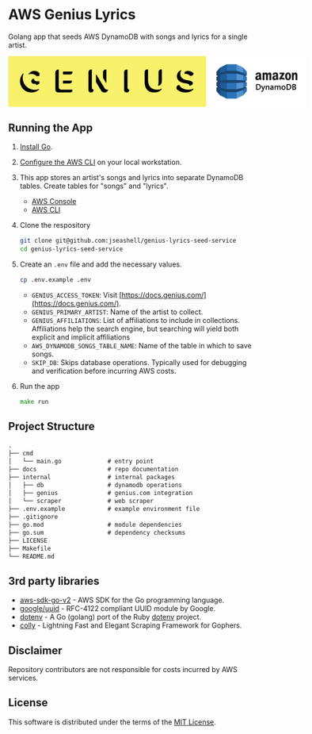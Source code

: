 # AWS Genius Lyrics

Golang app that seeds AWS DynamoDB with songs and lyrics for a single artist.

<p style="display: flex; align-items: center;">
  <img src="./docs/genius.png" width="400"/>
  <img src="./docs/aws-dynamodb.png" width="200"/>
</p>

## Running the App

1. [Install Go](https://go.dev/doc/install).
1. [Configure the AWS CLI](https://docs.aws.amazon.com/cli/latest/userguide/cli-chap-configure.html) on your local workstation.
1. This app stores an artist's songs and lyrics into separate DynamoDB tables. Create tables for "songs" and "lyrics".

    - [AWS Console](https://aws.plainenglish.io/how-to-create-a-dynamodb-table-with-the-aws-console-92d2bfdd49b)
    - [AWS CLI](https://docs.aws.amazon.com/cli/latest/reference/dynamodb/create-table.html)

1. Clone the respository

    ```sh
    git clone git@github.com:jseashell/genius-lyrics-seed-service
    cd genius-lyrics-seed-service
    ```

1. Create an `.env` file and add the necessary values.

    ```sh
    cp .env.example .env
    ```

    - `GENIUS_ACCESS_TOKEN`: Visit [https://docs.genius.com/](https://docs.genius.com/).
    - `GENIUS_PRIMARY_ARTIST`: Name of the artist to collect.
    - `GENIUS_AFFILIATIONS`: List of affiliations to include in collections. Affiliations help the search engine, but searching will yield both explicit and implicit affiliations
    - `AWS_DYNAMODB_SONGS_TABLE_NAME`: Name of the table in which to save songs.
    - `SKIP_DB`: Skips database operations. Typically used for debugging and verification before incurring AWS costs.

1. Run the app

    ```go
    make run
    ```

## Project Structure

```text
.
├── cmd
│   └── main.go             # entry point
├── docs                    # repo documentation
├── internal                # internal packages
│   ├── db                  # dynamodb operations
│   ├── genius              # genius.com integration
│   └── scraper             # web scraper
├── .env.example            # example environment file
├── .gitignore
├── go.mod                  # module dependencies
├── go.sum                  # dependency checksums
├── LICENSE
├── Makefile
└── README.md
```

## 3rd party libraries

- [aws-sdk-go-v2](https://github.com/aws/aws-sdk-go-v2) - AWS SDK for the Go programming language.
- [google/uuid](https://github.com/google/uuid) -  RFC-4122 compliant UUID module by Google.
- [dotenv](https://github.com/joho/godotenv) - A Go (golang) port of the Ruby [dotenv](https://github.com/bkeepers/dotenv) project.
- [colly](https://github.com/gocolly/colly) - Lightning Fast and Elegant Scraping Framework for Gophers.

## Disclaimer

Repository contributors are not responsible for costs incurred by AWS services.

## License

This software is distributed under the terms of the [MIT License](/LICENSE).